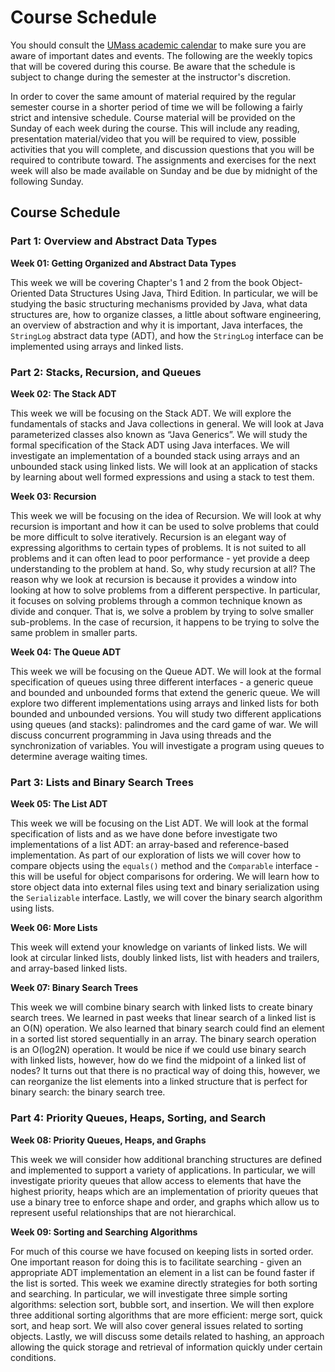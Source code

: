 # Course Schedule

You should consult the [UMass academic calendar][umasscal] to make
sure you are aware of important dates and events. The following are
the weekly topics that will be covered during this course. Be aware
that the schedule is subject to change during the semester at the
instructor's discretion.

In order to cover the same amount of material required by the regular
semester course in a shorter period of time we will be following a
fairly strict and intensive schedule. Course material will be provided
on the Sunday of each week during the course. This will include any
reading, presentation material/video that you will be required to
view, possible activities that you will complete, and discussion
questions that you will be required to contribute toward. The
assignments and exercises for the next week will also be made
available on Sunday and be due by midnight of the following Sunday.

[umasscal]: https://www.umass.edu/gradschool/current-students/academic-calendar/academic-year-2014-2015

## Course Schedule

### Part 1: Overview and Abstract Data Types

**Week 01: Getting Organized and Abstract Data Types**

This week we will be covering Chapter's 1 and 2 from the book
Object-Oriented Data Structures Using Java, Third Edition. In
particular, we will be studying the basic structuring mechanisms
provided by Java, what data structures are, how to organize classes, a
little about software engineering, an overview of abstraction and why
it is important, Java interfaces, the `StringLog` abstract data type
(ADT), and how the `StringLog` interface can be implemented using
arrays and linked lists.

### Part 2: Stacks, Recursion, and Queues

**Week 02: The Stack ADT**

This week we will be focusing on the Stack ADT.  We will explore the
fundamentals of stacks and Java collections in general.  We will look
at Java parameterized classes also known as “Java Generics”.  We will
study the formal specification of the Stack ADT using Java interfaces.
We will investigate an implementation of a bounded stack using arrays
and an unbounded stack using linked lists.  We will look at an
application of stacks by learning about well formed expressions and
using a stack to test them.

**Week 03: Recursion**

This week we will be focusing on the idea of Recursion.  We will look
at why recursion is important and how it can be used to solve problems
that could be more difficult to solve iteratively. Recursion is an
elegant way of expressing algorithms to certain types of problems. It
is not suited to all problems and it can often lead to poor
performance - yet provide a deep understanding to the problem at hand.
So, why study recursion at all? The reason why we look at recursion is
because it provides a window into looking at how to solve problems
from a different perspective. In particular, it focuses on solving
problems through a common technique known as divide and conquer. That
is, we solve a problem by trying to solve smaller sub-problems. In the
case of recursion, it happens to be trying to solve the same problem
in smaller parts.

**Week 04: The Queue ADT**

This week we will be focusing on the Queue ADT. We will look at the
formal specification of queues using three different interfaces - a
generic queue and bounded and unbounded forms that extend the generic
queue.  We will explore two different implementations using arrays and
linked lists for both bounded and unbounded versions. You will study
two different applications using queues (and stacks): palindromes and
the card game of war. We will discuss concurrent programming in Java
using threads and the synchronization of variables. You will
investigate a program using queues to determine average waiting times.

### Part 3: Lists and Binary Search Trees

**Week 05: The List ADT**

This week we will be focusing on the List ADT. We will look at the
formal specification of lists and as we have done before investigate
two implementations of a list ADT: an array-based and reference-based
implementation. As part of our exploration of lists we will cover how
to compare objects using the `equals()` method and the `Comparable`
interface - this will be useful for object comparisons for ordering.
We will learn how to store object data into external files using text
and binary serialization using the `Serializable` interface.  Lastly, we
will cover the binary search algorithm using lists.

**Week 06: More Lists**

This week will extend your knowledge on variants of linked lists.  We
will look at circular linked lists, doubly linked lists, list with
headers and trailers, and array-based linked lists.

**Week 07: Binary Search Trees**

This week we will combine binary search with linked lists to create
binary search trees. We learned in past weeks that linear search of a
linked list is an O(N) operation.  We also learned that binary search
could find an element in a sorted list stored sequentially in an
array. The binary search operation is an O(log2N) operation. It would
be nice if we could use binary search with linked lists, however, how
do we find the midpoint of a linked list of nodes?  It turns out that
there is no practical way of doing this, however, we can reorganize
the list elements into a linked structure that is perfect for binary
search: the binary search tree.

### Part 4: Priority Queues, Heaps, Sorting, and Search

**Week 08: Priority Queues, Heaps, and Graphs**

This week we will consider how additional branching structures are
defined and implemented to support a variety of applications.  In
particular, we will investigate priority queues that allow access to
elements that have the highest priority, heaps which are an
implementation of priority queues that use a binary tree to enforce
shape and order, and graphs which allow us to represent useful
relationships that are not hierarchical.

**Week 09: Sorting and Searching Algorithms**

For much of this course we have focused on keeping lists in sorted
order. One important reason for doing this is to facilitate
searching - given an appropriate ADT implementation an element in a
list can be found faster if the list is sorted.  This week we examine
directly strategies for both sorting and searching. In particular, we
will investigate three simple sorting algorithms: selection sort,
bubble sort, and insertion.  We will then explore three additional
sorting algorithms that are more efficient: merge sort, quick sort,
and heap sort.  We will also cover general issues related to sorting
objects. Lastly, we will discuss some details related to hashing, an
approach allowing the quick storage and retrieval of information
quickly under certain conditions.


